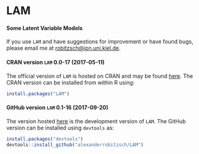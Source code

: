 # LAM
#### Some Latent Variable Models


If you use `LAM` and have suggestions for improvement or have found bugs, please email me at robitzsch@ipn.uni.kiel.de.

#### CRAN version `LAM` 0.0-17 (2017-05-11)

The official version of `LAM` is hosted on CRAN and may be found [here](https://cran.r-project.org/package=LAM). 
The CRAN version can be installed from within R using:

```r
install.packages("LAM")
```

#### GitHub version `LAM` 0.1-16 (2017-09-20)

The version hosted [here](https://github.com/alexanderrobitzsch/LAM) is the development version of `LAM`. 
The GitHub version can be installed using `devtools` as:

```r
install.packages("devtools")
devtools::install_github("alexanderrobitzsch/LAM")
```
